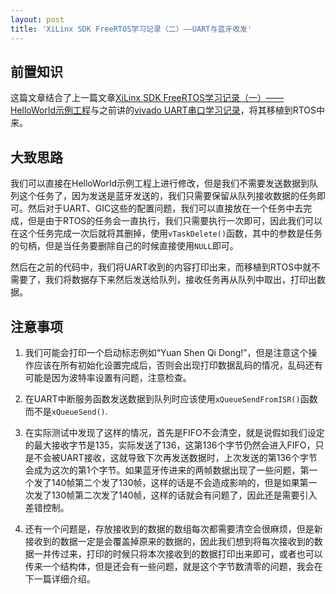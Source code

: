 ```yaml
---
layout: post
title: 'XiLinx SDK FreeRTOS学习记录（二）——UART与蓝牙收发'
---
```

## 前置知识
这篇文章结合了上一篇文章[XiLinx SDK FreeRTOS学习记录（一）——HelloWorld示例工程](https://www.zzy-blog.top/RTOS20231130/)与之前讲的[vivado UART串口学习记录](https://www.zzy-blog.top/vivado20231128/)，将其移植到RTOS中来。

## 大致思路
我们可以直接在HelloWorld示例工程上进行修改，但是我们不需要发送数据到队列这个任务了，因为发送是蓝牙发送的，我们只需要保留从队列接收数据的任务即可。然后对于UART、GIC这些的配置问题，我们可以直接放在一个任务中去完成，但是由于RTOS的任务会一直执行，我们只需要执行一次即可，因此我们可以在这个任务完成一次后就将其删掉，使用`vTaskDelete()`函数，其中的参数是任务的句柄，但是当任务要删除自己的时候直接使用`NULL`即可。

然后在之前的代码中，我们将UART收到的内容打印出来，而移植到RTOS中就不需要了，我们将数据存下来然后发送给队列，接收任务再从队列中取出，打印出数据。

## 注意事项
1. 我们可能会打印一个启动标志例如“Yuan Shen Qi Dong!”，但是注意这个操作应该在所有初始化设置完成后，否则会出现打印数据乱码的情况，乱码还有可能是因为波特率设置有问题，注意检查。

1. 在UART中断服务函数发送数据到队列时应该使用`xQueueSendFromISR()`函数而不是`xQueueSend()`.

1. 在实际测试中发现了这样的情况，首先是FIFO不会清空，就是说假如我们设定的最大接收字节是135，实际发送了136，这第136个字节仍然会进入FIFO，只是不会被UART接收，这就导致下次再发送数据时，上次发送的第136个字节会成为这次的第1个字节。如果蓝牙传进来的两帧数据出现了一些问题，第一个发了140帧第二个发了130帧，这样的话是不会造成影响的，但是如果第一次发了130帧第二次发了140帧，这样的话就会有问题了，因此还是需要引入差错控制。

1. 还有一个问题是，存放接收到的数据的数组每次都需要清空会很麻烦，但是新接收到的数据一定是会覆盖掉原来的数据的，因此我们想到将每次接收到的数据一并传过来，打印的时候只将本次接收到的数据打印出来即可，或者也可以传来一个结构体，但是还会有一些问题，就是这个字节数清零的问题，我会在下一篇详细介绍。